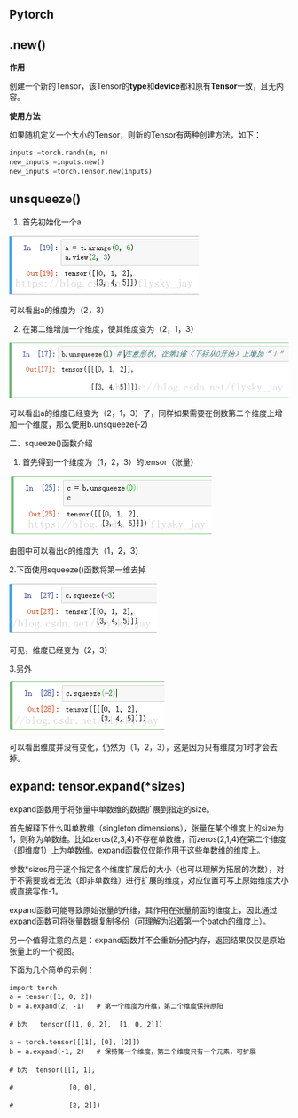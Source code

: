 ## Pytorch

## .new()

**作用**

创建一个新的Tensor，该Tensor的**type**和**device**都和原有**Tensor**一致，且无内容。

**使用方法**

如果随机定义一个大小的Tensor，则新的Tensor有两种创建方法，如下：

```python
inputs =torch.randn(m, n)
new_inputs =inputs.new()
new_inputs =torch.Tensor.new(inputs)
```

## unsqueeze()

1. 首先初始化一个a

![img](images/代码_函数/70-16487103975067.png)

可以看出a的维度为（2，3）

2. 在第二维增加一个维度，使其维度变为（2，1，3）

![img](images/代码_函数/70.png)

可以看出a的维度已经变为（2，1，3）了，同样如果需要在倒数第二个维度上增加一个维度，那么使用b.unsqueeze(-2)

二、squeeze()函数介绍

1. 首先得到一个维度为（1，2，3）的tensor（张量）

![img](images/代码_函数/70-164871041200510.png)

由图中可以看出c的维度为（1，2，3）

2.下面使用squeeze()函数将第一维去掉

![img](images/代码_函数/70-164871044394313.png)

可见，维度已经变为（2，3）

3.另外

![img](images/代码_函数/70-164871045162116.png)

可以看出维度并没有变化，仍然为（1，2，3），这是因为只有维度为1时才会去掉。

## expand:   tensor.expand(*sizes)
expand函数用于将张量中单数维的数据扩展到指定的size。

首先解释下什么叫单数维（singleton dimensions），张量在某个维度上的size为1，则称为单数维。比如zeros(2,3,4)不存在单数维，而zeros(2,1,4)在第二个维度（即维度1）上为单数维。expand函数仅仅能作用于这些单数维的维度上。

参数*sizes用于逐个指定各个维度扩展后的大小（也可以理解为拓展的次数），对于不需要或者无法（即非单数维）进行扩展的维度，对应位置可写上原始维度大小或直接写作-1。

expand函数可能导致原始张量的升维，其作用在张量前面的维度上，因此通过expand函数可将张量数据复制多份（可理解为沿着第一个batch的维度上）。

另一个值得注意的点是：expand函数并不会重新分配内存，返回结果仅仅是原始张量上的一个视图。

下面为几个简单的示例：

```
import torch
a = tensor([1, 0, 2])
b = a.expand(2, -1)   # 第一个维度为升维，第二个维度保持原阳

# b为   tensor([[1, 0, 2],  [1, 0, 2]])

a = torch.tensor([[1], [0], [2]])
b = a.expand(-1, 2)   # 保持第一个维度，第二个维度只有一个元素，可扩展

# b为  tensor([[1, 1],

#              [0, 0],

#              [2, 2]])
```

